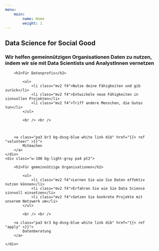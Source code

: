 ```yaml
---
menu:
    main:
        name: Home
        weight: 1
---
```

<div class="what-we-do w-100 bg-light-gray pa3">
    <h2 class="lh-title f-subheadline white pa1 pl2 pr2 bg-dssg-blue">
        Data Science for Social Good
    </h2>
    <h3 class="lh-copy measure f3 white pa2 bg-dssg-blue">
    Wir helfen gemeinnützigen Organisationen Daten zu nutzen, indem wir sie mit Data Scientists und AnalystInnen vernetzen
    </h3>
</div>

<div class="calls-to-action flex-ns">
    <div class="w-100 bg-white pa4 pt2">

        <h2>Für Datenprofis</h2>

            <ul>
                <li class="mv2 f4">Nutze deine Fähigkeiten und gib zurück</li>
                <li class="mv2 f4">Entwickele neue Fähigkeiten in sinnvollen Projekten</li>
                <li class="mv2 f4">Triff andere Menschen, die Gutes tun</li>
            </ul>

            <br /> <br />



        <a class="pa3 br3 bg-dssg-blue white link dib" href="{{< ref "volunteer" >}}">
            Mitmachen
        </a>
    </div>
    <div class="w-100 bg-light-gray pa4 pt2">

        <h2>Für gemeinnützige Organisationen</h2>

            <ul>
                <li class="mv2 f4">Lernen Sie wie Sie Daten effektiv nutzen können</li>
                <li class="mv2 f4">Erfahren Sie wie Sie Data Science sinnvoll einsetzen</li>
                <li class="mv2 f4">Setzen Sie konkrete Projekte mit unserem Netzwerk um</li>
            </ul>

            <br /> <br />

        <a class="pa3 br3 bg-dssg-blue white link dib" href="{{< ref "apply" >}}">
            Datenberatung
        </a>

    </div>
</div>
